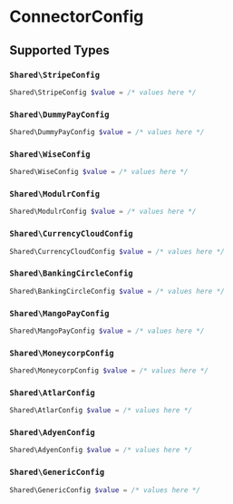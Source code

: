 # ConnectorConfig


## Supported Types

### `Shared\StripeConfig`

```php
Shared\StripeConfig $value = /* values here */
```

### `Shared\DummyPayConfig`

```php
Shared\DummyPayConfig $value = /* values here */
```

### `Shared\WiseConfig`

```php
Shared\WiseConfig $value = /* values here */
```

### `Shared\ModulrConfig`

```php
Shared\ModulrConfig $value = /* values here */
```

### `Shared\CurrencyCloudConfig`

```php
Shared\CurrencyCloudConfig $value = /* values here */
```

### `Shared\BankingCircleConfig`

```php
Shared\BankingCircleConfig $value = /* values here */
```

### `Shared\MangoPayConfig`

```php
Shared\MangoPayConfig $value = /* values here */
```

### `Shared\MoneycorpConfig`

```php
Shared\MoneycorpConfig $value = /* values here */
```

### `Shared\AtlarConfig`

```php
Shared\AtlarConfig $value = /* values here */
```

### `Shared\AdyenConfig`

```php
Shared\AdyenConfig $value = /* values here */
```

### `Shared\GenericConfig`

```php
Shared\GenericConfig $value = /* values here */
```

